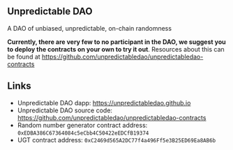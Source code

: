 ## Unpredictable DAO

A DAO of unbiased, unpredictable, on-chain randomness

**Currently, there are very few to no participant in the DAO, we suggest you to deploy the contracts on your own to try it out**. Resources about this can be found at https://github.com/unpredictabledao/unpredictabledao-contracts

## Links

* Unpredictable DAO dapp: https://unpredictabledao.github.io
* Unpredictable DAO source code: https://github.com/unpredictabledao/unpredictabledao-contracts
* Random number generator contract address: `0xEDBA386C67364084c5eCbb4C50422eEDCfB19374`
* UGT contract address: `0xC2469d565A2DC77f4a496Ff5e3B25ED69Ea8AB6b`
